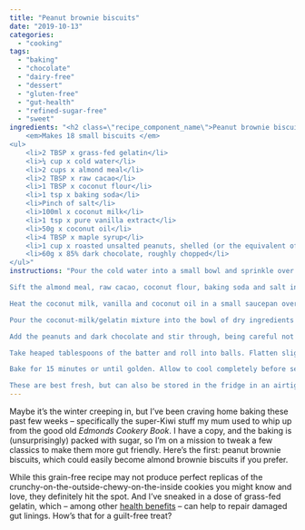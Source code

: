 ```yaml
---
title: "Peanut brownie biscuits"
date: "2019-10-13"
categories: 
  - "cooking"
tags: 
  - "baking"
  - "chocolate"
  - "dairy-free"
  - "dessert"
  - "gluten-free"
  - "gut-health"
  - "refined-sugar-free"
  - "sweet"
ingredients: "<h2 class=\"recipe_component_name\">Peanut brownie biscuits</h2>
    <em>Makes 18 small biscuits </em>
<ul>
 	<li>2 TBSP x grass-fed gelatin</li>
 	<li>¼ cup x cold water</li>
 	<li>2 cups x almond meal</li>
 	<li>2 TBSP x raw cacao</li>
 	<li>1 TBSP x coconut flour</li>
 	<li>1 tsp x baking soda</li>
 	<li>Pinch of salt</li>
 	<li>100ml x coconut milk</li>
 	<li>1 tsp x pure vanilla extract</li>
 	<li>50g x coconut oil</li>
 	<li>4 TBSP x maple syrup</li>
 	<li>1 cup x roasted unsalted peanuts, shelled (or the equivalent of roughly chopped almonds if you prefer)</li>
 	<li>60g x 85% dark chocolate, roughly chopped</li>
</ul>"
instructions: "Pour the cold water into a small bowl and sprinkle over the gelatin. Stir to combine, making sure to remove any lumps as you go, and let sit for around 5 minutes until it sets.

Sift the almond meal, raw cacao, coconut flour, baking soda and salt into a large bowl. Stir to combine.

Heat the coconut milk, vanilla and coconut oil in a small saucepan over a medium heat until the oil dissolves. Remove from the heat and stir in the gelatin until it dissolves, then add the honey and mix to combine.

Pour the coconut-milk/gelatin mixture into the bowl of dry ingredients and gently mix until smooth.

Add the peanuts and dark chocolate and stir through, being careful not to over-mix. Allow the batter to sit for around 10 minutes until it thickens up.

Take heaped tablespoons of the batter and roll into balls. Flatten slightly with a fork and place on a lightly greased baking tray, or a tray with a sheet of baking paper.

Bake for 15 minutes or until golden. Allow to cool completely before serving.

These are best fresh, but can also be stored in the fridge in an airtight container for up to a week."
---
```

Maybe it’s the winter creeping in, but I’ve been craving home baking these past few weeks – specifically the super-Kiwi stuff my mum used to whip up from the good old _Edmonds Cookery Book_. I have a copy, and the baking is (unsurprisingly) packed with sugar, so I’m on a mission to tweak a few classics to make them more gut friendly. Here’s the first: peanut brownie biscuits, which could easily become almond brownie biscuits if you prefer.

While this grain-free recipe may not produce perfect replicas of the crunchy-on-the-outside-chewy-on-the-inside cookies you might know and love, they definitely hit the spot. And I’ve sneaked in a dose of grass-fed gelatin, which – among other [health benefits](https://cookingwithnothing.com/chocolate-and-cardamom-gummy-squares/) – can help to repair damaged gut linings. How’s that for a guilt-free treat?
